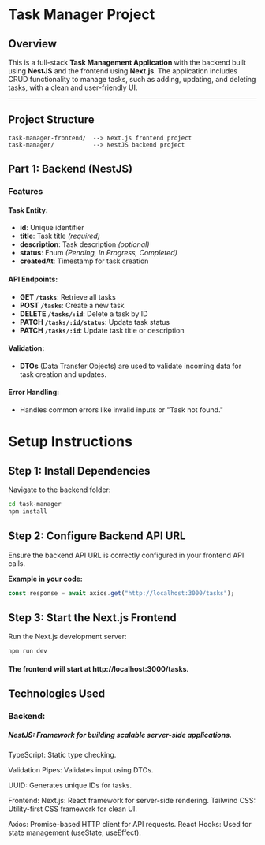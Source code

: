 # Task Manager Project

## Overview

This is a full-stack **Task Management Application** with the backend built using **NestJS** and the frontend using **Next.js**. The application includes CRUD functionality to manage tasks, such as adding, updating, and deleting tasks, with a clean and user-friendly UI.

---

## Project Structure

```plaintext
task-manager-frontend/  --> Next.js frontend project
task-manager/           --> NestJS backend project

```

## Part 1: Backend (NestJS)

### Features

#### Task Entity:

- **id**: Unique identifier
- **title**: Task title _(required)_
- **description**: Task description _(optional)_
- **status**: Enum _(Pending, In Progress, Completed)_
- **createdAt**: Timestamp for task creation

#### API Endpoints:

- **GET `/tasks`**: Retrieve all tasks
- **POST `/tasks`**: Create a new task
- **DELETE `/tasks/:id`**: Delete a task by ID
- **PATCH `/tasks/:id/status`**: Update task status
- **PATCH `/tasks/:id`**: Update task title or description

#### Validation:

- **DTOs** (Data Transfer Objects) are used to validate incoming data for task creation and updates.

#### Error Handling:

- Handles common errors like invalid inputs or "Task not found."

# Setup Instructions

## Step 1: Install Dependencies

Navigate to the backend folder:

```bash
cd task-manager
npm install
```

## Step 2: Configure Backend API URL

Ensure the backend API URL is correctly configured in your frontend API calls.

**Example in your code:**

```typescript
const response = await axios.get("http://localhost:3000/tasks");
```

## Step 3: Start the Next.js Frontend

Run the Next.js development server:

```bash
npm run dev
```

#### The frontend will start at http://localhost:3000/tasks.

## Technologies Used

### Backend:

##### NestJS: Framework for building scalable server-side applications.

TypeScript: Static type checking.

Validation Pipes: Validates input using DTOs.

UUID: Generates unique IDs for tasks.

Frontend:
Next.js: React framework for server-side rendering.
Tailwind CSS: Utility-first CSS framework for clean UI.

Axios: Promise-based HTTP client for API requests.
React Hooks: Used for state management (useState, useEffect).
